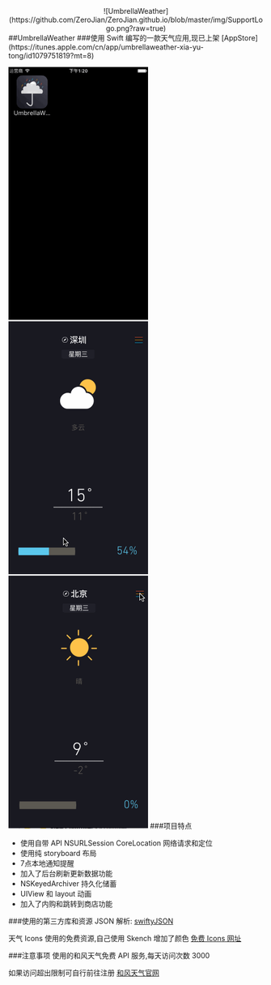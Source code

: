 <center>
![UmbrellaWeather](https://github.com/ZeroJian/ZeroJian.github.io/blob/master/img/SupportLogo.png?raw=true)
</center>
##UmbrellaWeather
###使用 Swift 编写的一款天气应用,现已上架 [AppStore](https://itunes.apple.com/cn/app/umbrellaweather-xia-yu-tong/id1079751819?mt=8)

![launch](https://github.com/ZeroJian/ZeroJian.github.io/blob/master/img/launch.gif?raw=true)
![addCity](https://github.com/ZeroJian/ZeroJian.github.io/blob/master/img/cityView.gif?raw=true)
![support](https://github.com/ZeroJian/ZeroJian.github.io/blob/master/img/supportView.gif?raw=true)
###项目特点
- 使用自带 API NSURLSession CoreLocation 网络请求和定位
- 使用纯 storyboard 布局
- 7点本地通知提醒
- 加入了后台刷新更新数据功能
- NSKeyedArchiver 持久化储蓄
- UIView 和 layout 动画
- 加入了内购和跳转到商店功能

###使用的第三方库和资源
JSON 解析: [swiftyJSON](https://github.com/SwiftyJSON/SwiftyJSON)

天气 Icons 使用的免费资源,自己使用 Skench 增加了颜色 [免费 Icons 网址](http://sm-artists.com/?page_id=925)

###注意事项
使用的和风天气免费 API 服务,每天访问次数 3000

如果访问超出限制可自行前往注册 [和风天气官网](http://www.heweather.com)
